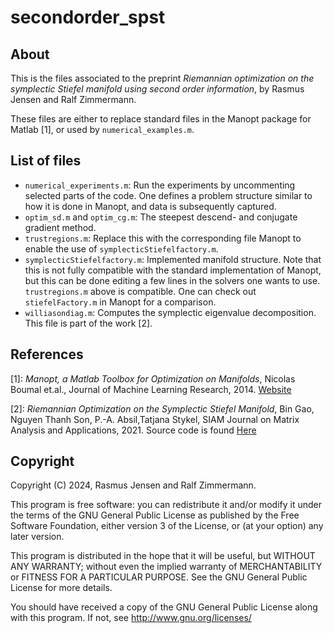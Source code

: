 # secondorder_spst

## About

This is the files associated to the preprint *Riemannian optimization on the symplectic Stiefel manifold using second order information*, by Rasmus Jensen and Ralf Zimmermann.

These files are either to replace standard files in the Manopt package for Matlab [1], or used by ```numerical_examples.m```. 
 
## List of files
- ```numerical_experiments.m```: Run the experiments by uncommenting selected parts of the code. One defines a problem structure similar to how it is done in Manopt, and data is subsequently captured. 
- ```optim_sd.m``` and ```optim_cg.m```: The steepest descend- and conjugate gradient method.
- ```trustregions.m```: Replace this with the corresponding file Manopt to enable the use of  ```symplecticStiefelfactory.m```.
- ```symplecticStiefelfactory.m```: Implemented manifold structure. Note that this is not fully compatible with the standard implementation of Manopt, but this can be done editing a few lines in the solvers one wants to use. ```trustregions.m``` above is compatible. One can check out ```stiefelFactory.m``` in Manopt for a comparison. 
- ```williasondiag.m```: Computes the symplectic eigenvalue decomposition. This file is part of the work [2]. 

## References
[1]: *Manopt, a Matlab Toolbox for Optimization on Manifolds*, Nicolas Boumal et.al., Journal of Machine Learning Research, 2014. [Website](https://www.manopt.org)

[2]: *Riemannian Optimization on the Symplectic Stiefel Manifold*, Bin Gao, Nguyen Thanh Son, P.-A. Absil,Tatjana Stykel, SIAM Journal on Matrix Analysis and Applications, 2021. Source code is found [Here](https://github.com/opt-gaobin/spopt)

## Copyright

Copyright (C) 2024, Rasmus Jensen and Ralf Zimmermann.

This program is free software: you can redistribute it and/or modify it under the terms of the GNU General Public License as published by the Free Software Foundation, either version 3 of the License, or (at your option) any later version.

This program is distributed in the hope that it will be useful, but WITHOUT ANY WARRANTY; without even the implied warranty of MERCHANTABILITY or FITNESS FOR A PARTICULAR PURPOSE. See the GNU General Public License for more details.

You should have received a copy of the GNU General Public License along with this program. If not, see http://www.gnu.org/licenses/